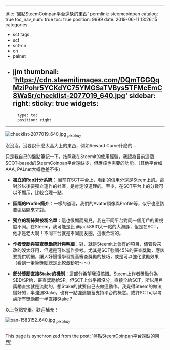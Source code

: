 
---
title: '盤點SteemCoinpan平台還缺的東西'
permlink: steemcoinpan
catalog: true
toc_nav_num: true
toc: true
position: 9999
date: 2019-06-11 13:26:15
categories:
- sct
tags:
- sct
- sct-cn
- cn
- palnet
- jjm
thumbnail: 'https://cdn.steemitimages.com/DQmTGGQqMziPohr5YCKdYC75YMGSaTVBys5TFMcEmC8WaSr/checklist-2077019_640.jpg'
sidebar:
    right:
        sticky: true
widgets:
    -
        type: toc
        position: right
---


![checklist-2077019_640.jpg](https://cdn.steemitimages.com/DQmTGGQqMziPohr5YCKdYC75YMGSaTVBys5TFMcEmC8WaSr/checklist-2077019_640.jpg)
<sub>*pixabay*</sub>

沒沒沒，沒要說什麼太高大上的東西，例如Reward Curve什麼的... 

只是我自己的盤點筆記一下，按照我在Steemit的使用經驗，我認為目前這個SCOT-based的SteemCoinpan平台還缺少，但應該也需要的功能。（其他平台如AAA, PALnet大概也差不多）

* **獨立的Rep計分系統**： 目前在SCT平台上，看到的信用分還是Steem上的。這對於以後要獨立運作的社區，是肯定沒道理的。至少，在SCT平台上的分數可以不顯示，比較合理一點。

* **區隔的Profile簡介**：一樣的道理，我們的Avatar頭像與Profile等，似乎也應該要區隔開來才對。

* **獨立的粉絲與被粉名單**：這也很顯而易見，我在不同平台對同一個用戶的重視度不同。在Steem，我可能是比 @jack8831大一點的大海豚，但是在SCT，他才是老大啊！不同平台就是不同朋友圈，這很合理的。

* **作者獎勵與審查獎勵統計與明細**：對，就是Steemit上會有的項目，儘管後來改的沒太好用，但還是可以當作參考。尤其是SCT強調45%的審查獎勵，應該要提供明細，讓人好慢慢學習提高審查獎勵的技巧，或是可以強化激勵效果（看到一筆筆獎勵總是比較激動吧～～）

* **部分獎勵直接Stake的機制**：這部分希望我沒搞錯。Steem上作者獎勵分為SBD/SP給，審查獎勵給SP。但SCT上似乎都沒分，直接全給SCT，所以用戶獎勵直接就是流動的，想Stake的就要自己去做這動作。我覺得Steem的做法蠻好的，半強迫Stake，也有一點強迫儲蓄支持平台的概念。或許SCT可以考慮所有獎勵都一半直接Stake？

以上盤點完畢，歡迎補充！

![pan-1583152_640.jpg](https://cdn.steemitimages.com/DQmZnwpJBRRJSTgsjea59v9uKk5DurjykjY8stX72XVoz41/pan-1583152_640.jpg)
<sub>*pixabay*</sub>

- - -

This page is synchronized from the post: ['盤點SteemCoinpan平台還缺的東西'](https://steemit.com/@deanliu/steemcoinpan)
